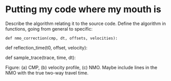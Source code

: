 # Putting my code where my mouth is

Describe the algorithm relating it to the source code.
Define the algorithm in functions, going from general to specific:


    def nmo_correction(cmp, dt, offsets, velocities):

def reflection_time(t0, offset, velocity):

def sample_trace(trace, time, dt):


Figure: (a) CMP, (b) velocity profile, (c) NMO. Maybe include lines in the NMO with the true two-way travel time.
